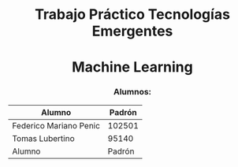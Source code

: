 <center>

# Trabajo Práctico Tecnologías Emergentes 
# Machine Learning

### Alumnos: 


| Alumno | Padrón |
|---|---|
| Federico Mariano Penic | 102501 |
| Tomas Lubertino | 95140 |
| Alumno | Padrón |

</center>
